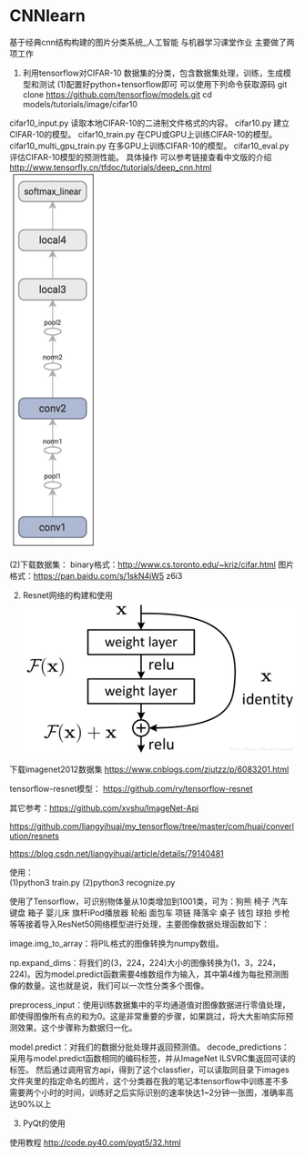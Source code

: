 # CNNlearn
基于经典cnn结构构建的图片分类系统_人工智能 与机器学习课堂作业
主要做了两项工作
1. 利用tensorflow对CIFAR-10 数据集的分类，包含数据集处理，训练，生成模型和测试
(1)配置好python+tensorflow即可
  可以使用下列命令获取源码
git clone https://github.com/tensorflow/models.git
cd models/tutorials/image/cifar10

cifar10_input.py	读取本地CIFAR-10的二进制文件格式的内容。
cifar10.py	        建立CIFAR-10的模型。
cifar10_train.py	在CPU或GPU上训练CIFAR-10的模型。
cifar10_multi_gpu_train.py	在多GPU上训练CIFAR-10的模型。
cifar10_eval.py	    评估CIFAR-10模型的预测性能。
具体操作 可以参考链接查看中文版的介绍  http://www.tensorfly.cn/tfdoc/tutorials/deep_cnn.html
![cifar10 model](https://github.com/xingyushu/CNNlearn/blob/master/img-folder/cifar_graph.jpg)

(2)下载数据集：
 binary格式：http://www.cs.toronto.edu/~kriz/cifar.html
 图片格式：https://pan.baidu.com/s/1skN4jW5   z6i3
 
2. Resnet网络的构建和使用
![cifar10 model](https://github.com/xingyushu/CNNlearn/blob/master/img-folder/res.jpg)

下载imagenet2012数据集 https://www.cnblogs.com/zjutzz/p/6083201.html

tensorflow-resnet模型： https://github.com/ry/tensorflow-resnet


其它参考：https://github.com/xvshu/ImageNet-Api  

https://github.com/liangyihuai/my_tensorflow/tree/master/com/huai/converlution/resnets

https://blog.csdn.net/liangyihuai/article/details/79140481

使用：  
(1)python3  train.py
(2)python3  recognize.py

使用了Tensorflow，可识别物体量从10类增加到1001类，可为：狗熊 椅子 汽车 键盘 箱子 婴儿床 旗杆iPod播放器 轮船 面包车 项链 降落伞 桌子 钱包 球拍 步枪等等接着导入ResNet50网络模型进行处理，主要图像数据处理函数如下：

image.img_to_array：将PIL格式的图像转换为numpy数组。

np.expand_dims：将我们的(3，224，224)大小的图像转换为(1，3，224，224)。因为model.predict函数需要4维数组作为输入，其中第4维为每批预测图像的数量。这也就是说，我们可以一次性分类多个图像。

preprocess_input：使用训练数据集中的平均通道值对图像数据进行零值处理，即使得图像所有点的和为0。这是非常重要的步骤，如果跳过，将大大影响实际预测效果。这个步骤称为数据归一化。

model.predict：对我们的数据分批处理并返回预测值。
decode_predictions：采用与model.predict函数相同的编码标签，并从ImageNet ILSVRC集返回可读的标签。
然后通过调用官方api，得到了这个classfier，可以读取同目录下images文件夹里的指定命名的图片，这个分类器在我的笔记本tensorflow中训练差不多需要两个小时的时间，训练好之后实际识别的速率快达1~2分钟一张图，准确率高达90%以上


3. PyQt的使用

  使用教程 http://code.py40.com/pyqt5/32.html






